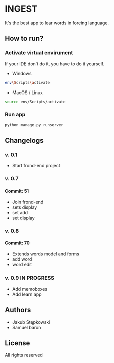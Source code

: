 # INGEST

It's the best app to lear words in foreing language.

## How to run?

### Activate virtual envirument
If your IDE don't do it, you have to do it yourself.
* Windows
```bash
env\Scripts\activate
```
* MacOS / Linux
```bash
source env/Scripts/activate
```

### Run app
```bash
python manage.py runserver
```

## Changelogs

### v. 0.1
* Start frond-end project

### v. 0.7
#### Commit: 51
* Join frond-end
* sets display
* set add
* set display

### v. 0.8
#### Commit: 70
* Extends words model and forms
* add word
* word edit

### v. 0.9 IN PROGRESS
* Add memoboxes
* Add learn app

## Authors
* Jakub Stępkowski
* Samuel baron

## License
All rights reserved